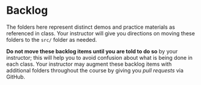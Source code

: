# Backlog

The folders here represent distinct demos and practice materials as referenced in class. Your instructor will give you directions on moving these folders to the `src/` folder as needed.

**Do not move these backlog items until you are told to do so** by your instructor; this will help you to avoid confusion about what is being done in each class. Your instructor may augment these backlog items with additional folders throughout the course by giving you *pull requests* via GitHub.
